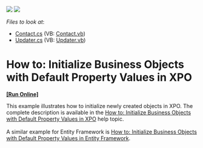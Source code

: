 <!-- default badges list -->
[![](https://img.shields.io/badge/Open_in_DevExpress_Support_Center-FF7200?style=flat-square&logo=DevExpress&logoColor=white)](https://supportcenter.devexpress.com/ticket/details/E2053)
[![](https://img.shields.io/badge/📖_How_to_use_DevExpress_Examples-e9f6fc?style=flat-square)](https://docs.devexpress.com/GeneralInformation/403183)
<!-- default badges end -->
<!-- default file list -->
*Files to look at*:

* [Contact.cs](./CS/InitializeObjects.Module/Contact.cs) (VB: [Contact.vb](./VB/InitializeObjects.Module/Contact.vb))
* [Updater.cs](./CS/InitializeObjects.Module/Updater.cs) (VB: [Updater.vb](./VB/InitializeObjects.Module/Updater.vb))
<!-- default file list end -->
# How to: Initialize Business Objects with Default Property Values in XPO
<!-- run online -->
**[[Run Online]](https://codecentral.devexpress.com/e2053)**
<!-- run online end -->


<p>This example illustrates how to initialize newly created objects in XPO. The complete description is available in the <a href="http://documentation.devexpress.com/#Xaf/CustomDocument3258">How to: Initialize Business Objects with Default Property Values in XPO</a> help topic.<br /><br />A similar example for Entity Framework is <a href="https://www.devexpress.com/Support/Center/p/T209960">How to: Initialize Business Objects with Default Property Values in Entity Framework</a>.</p>

<br/>


